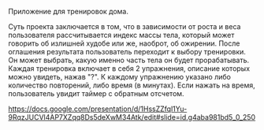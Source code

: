 Приложение для тренировок дома.

Суть проекта заключается в том, что в зависимости от роста и веса пользователя рассчитывается индекс массы тела, который может
говорить об излишней худобе или же, наоброт, об ожирении. После оглашения результата пользователь переходит к выбору тренировки.
Он может выбрать, какую именно часть тела он будет прорабатывать.
Каждая тренировка включает в себя 2 упражнения, описание которых можно увидеть, нажав "?". К каждому упражнению указано либо
количество повторений, либо время (в минутах). Если нажать на время, пользователь увидит таймер с обратным отсчетом.

https://docs.google.com/presentation/d/1HssZZfql1Yu-9RqzJUCVl4AP7XZqq8Ds5deXwM34Atk/edit#slide=id.g4aba981bd5_0_250
